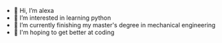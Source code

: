- 👋 Hi, I’m alexa
- 👀 I’m interested in learning python
- 🌱 I’m currently finishing my master's degree in mechanical engineering
- 💞️ I'm hoping to get better at coding

<!---
alexabenezra/alexabenezra is a ✨ special ✨ repository because its `README.md` (this file) appears on your GitHub profile.
You can click the Preview link to take a look at your changes.
--->
